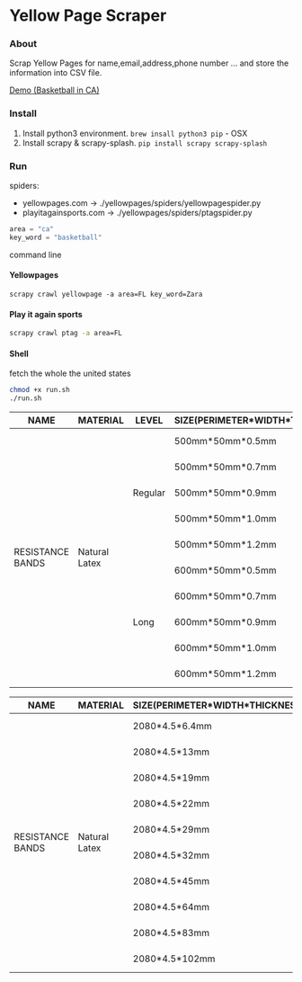 # Yellow Page Scraper
### About
Scrap Yellow Pages for name,email,address,phone number ... and store the information into CSV file.

[Demo (Basketball in CA)](./results/yellowpages/ca.csv)

### Install
1. Install python3 environment. `brew insall python3 pip` - OSX
2. Install scrapy & scrapy-splash. `pip install scrapy scrapy-splash`

### Run
spiders:
* yellowpages.com -> ./yellowpages/spiders/yellowpagespider.py
* playitagainsports.com -> ./yellowpages/spiders/ptagspider.py

```python
area = "ca"
key_word = "basketball"
```

command line

#### Yellowpages
```shell
scrapy crawl yellowpage -a area=FL key_word=Zara
```

#### Play it again sports
```bash
scrapy crawl ptag -a area=FL
```

#### Shell
fetch the whole the united states
```bash
chmod +x run.sh
./run.sh
```

<table>
    <thead>
        <tr>
            <th>NAME</th>
            <th>MATERIAL</th>
            <th>LEVEL</th>
            <th>SIZE(PERIMETER*WIDTH*THICKNESS)</th>
            <th>POUND</th>
            <th>COLOR</th>
        </tr>
    </thead>
    <tbody>
        <tr>
            <td rowspan="10">RESISTANCE BANDS</td>
            <td rowspan="10">Natural Latex</td>
            <td rowspan="5">Regular</td>
            <td>500mm*50mm*0.5mm</td>
            <td>10-15LB</td>
            <td>yellow</td>
        </tr>
        <tr>
            <td>500mm*50mm*0.7mm</td>
            <td>20-35LB</td>
            <td>red</td>
        </tr>
        <tr>
            <td>500mm*50mm*0.9mm</td>
            <td>30-45LB</td>
            <td>blue</td>
        </tr>
        <tr>
            <td>500mm*50mm*1.0mm</td>
            <td>40-60LB</td>
            <td>green</td>
        </tr>
        <tr>
            <td>500mm*50mm*1.2mm</td>
            <td>50-70LB</td>
            <td>black</td>
        </tr>
        <tr>
            <td rowspan="5">Long</td>
            <td>600mm*50mm*0.5mm</td>
            <td>10-15LB</td>
            <td>yellow</td>
        </tr>
        <tr>
            <td>600mm*50mm*0.7mm</td>
            <td>20-35LB</td>
            <td>red</td>
        </tr>
         <tr>
            <td>600mm*50mm*0.9mm</td>
            <td>30-45LB</td>
            <td>blue</td>
        </tr>
        <tr>
            <td>600mm*50mm*1.0mm</td>
            <td>40-60LB</td>
            <td>green</td>
        </tr>
        <tr>
            <td>600mm*50mm*1.2mm</td>
            <td>50-70LB</td>
            <td>black</td>
        </tr>
    </tbody>
 </table>
 
 <table>
    <thead>
        <tr>
            <th>NAME</th>
            <th>MATERIAL</th>
            <th>SIZE(PERIMETER*WIDTH*THICKNESS)</th>
            <th>POUND</th>
            <th>COLOR</th>
            <th>N.W.</th>
        </tr>
    </thead>
    <tbody>
        <tr>
            <td rowspan="10">RESISTANCE BANDS</td>
            <td rowspan="10">Natural Latex</td>
            <td>2080*4.5*6.4mm</td>
            <td>8-15LB</td>
            <td>yellow</td>
            <td>60g</td>
        </tr>
        <tr>
            <td>2080*4.5*13mm</td>
            <td>15-35LB</td>
            <td>red,pink,green</td>
            <td>110g</td>
        </tr>
        <tr>
            <td>2080*4.5*19mm</td>
            <td>20-60LB</td>
            <td>green</td>
            <td>148g</td>
        </tr>
        <tr>
            <td>2080*4.5*22mm</td>
            <td>25-65LB</td>
            <td>black,pink,green</td>
            <td>165g</td>
        </tr>
        <tr>
            <td>2080*4.5*29mm</td>
            <td>30-80LB</td>
            <td>red</td>
            <td>242g</td>
        </tr>
        <tr>
            <td>2080*4.5*32mm</td>
            <td>35-85LB</td>
            <td>purple</td>
            <td>260g</td>
        </tr>
        <tr>
            <td>2080*4.5*45mm</td>
            <td>50-125LB</td>
            <td>green</td>
            <td>375g</td>
        </tr>
         <tr>
            <td>2080*4.5*64mm</td>
            <td>65-175LB</td>
            <td>blue</td>
            <td>538</td>
        </tr>
        <tr>
            <td>2080*4.5*83mm</td>
            <td>80-230LB</td>
            <td>orange</td>
            <td>760g</td>
        </tr>
        <tr>
            <td>2080*4.5*102mm</td>
            <td>100-250LB</td>
            <td>gray</td>
            <td>880g</td>
        </tr>
    </tbody>
 </table>
